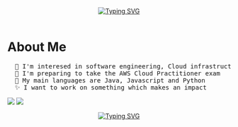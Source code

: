 <div align="center">
  <a href="https://git.io/typing-svg">
    <img src="https://readme-typing-svg.demolab.com?font=Intel+One+Mono&duration=3000&pause=200&color=F7A54C&center=true&multiline=true&repeat=false&width=435&height=80&lines=I'm+Ethan;I+love+coding+and+Blue+lock;%E2%94%BB%E2%94%81%E2%94%BB+%EF%B8%B5%E3%83%BD(%60%D0%94%C2%B4)%EF%BE%89%EF%B8%B5+%E2%94%BB%E2%94%81%E2%94%BB" alt="Typing SVG">
  </a>
</div>
<br>

# About Me

<pre>
  🌱 I'm interesed in software engineering, Cloud infrastructure and Full-stack development
  🤔 I'm preparing to take the AWS Cloud Practitioner exam
  💬 My main languages are Java, Javascript and Python
  ✨ I want to work on something which makes an impact
</pre>

[![](https://img.shields.io/badge/linkedin-0a66c2)](https://www.linkedin.com/in/ethan-weygang-8a90301b2/)
[![](https://custom-icon-badges.demolab.com/badge/Mail-E61B23.svg?logo=mail)](mailto:ethanweygang@email.com)

<div align="center">
  <a href="https://github.com/user-attachments/assets/c02877a5-f42d-4ba5-8c12-05cdf43ae1e4">
    <img src="https://github.com/user-attachments/assets/c02877a5-f42d-4ba5-8c12-05cdf43ae1e4" alt="Typing SVG" >
  </a>
</div>
